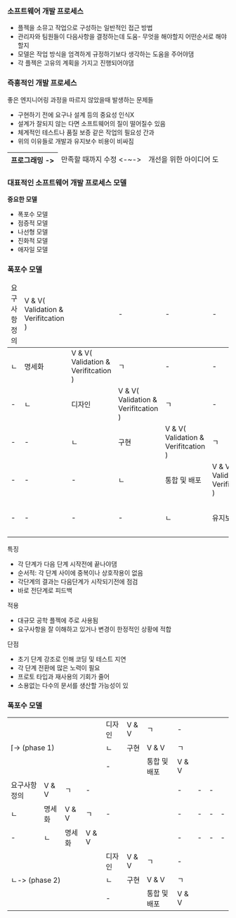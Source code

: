 <h3>소프트웨어 개발 프로세스</h3>
<ul>
	<li>플젝을 소뮤고 작업으로 구성하는 일반적인 접근 방법</li>
	<li>관리자와 팀원들이 다음사항을 결정하는데 도움- 무엇을 해야할지 어떤순서로 해야할지</li>
	<li>모델은 작업 방식을 엄격하게 규정하기보다 생각하는 도움을 주어야댐</li>
	<li>각 플젝은 고유의 계획을 가지고 진행되어야댐</li>
</ul>

<h3>즉흥적인 개발 프로세스</h3>
<p>좋은 엔지니어링 과정을 따르지 않았을때 발생하는 문제들</p>
<ul>
	<li>구현하기 전에 요구나 설계 등의 중요성 인식X</li>
	<li>설계가 잘되지 않는 다면 소프트웨어의 질이 떨어질수 있음</li>
	<li>체계적인 테스트나 품질 보증 같은 작업의 필요성 간과</li>
	<li>위의 이유들로 개발과 유지보수 비용이 비싸짐</li>
</ul>
<table>
	<thead>
		<tr>
			<th>프로그래밍 -></th>
			<td> 만족할 때까지 수정 <-~-></td>
			<td>개선을 위한 아이디어 도</td>
		</tr>
	</thead>
</table>


<h3>대표적인 소프트웨어 개발 프로세스 모델</h3>
<p><strong>중요한 모델</strong></p>
<ul>
	<li>폭포수 모델</li>
	<li>점증적 모델</li>
	<li>나선형 모델</li>
	<li>진화적 모델</li>
	<li>애자일 모델</li>
</ul>


<h3>폭포수 모델</h3>
<table>
	<thead>
		<tr>
			<td>요구사항 정의</td>
			<td>V & V( Validation & Verifitcation ) </td>
			<td></td>
			<td>-</td>
			<td>-</td>
			<td>-</td>
			<td>-</td>
		</tr>
	</thead>
	<tbody>
		<tr>
			<td>ㄴ</td>
			<td>명세화</td>
			<td>V & V( Validation & Verifitcation ) </td>
			<td>ㄱ</td>
			<td>-</td>
			<td>-</td>
			<td>-</td>
		</tr>
		<tr>
			<td>-</td>
			<td>ㄴ</td>
			<td>디자인</td>
			<td>V & V( Validation & Verifitcation ) </td>
			<td>ㄱ</td>
			<td>-</td>
			<td>-</td>
		</tr>
		<tr>
			<td>-</td>
			<td>-</td>
			<td>ㄴ</td>
			<td>구현</td>
			<td>V & V( Validation & Verifitcation ) </td>
			<td>ㄱ</td>
			<td>-</td>
		</tr>
		<tr>
			<td>-</td>
			<td>-</td>
			<td>-</td>
			<td>ㄴ</td>
			<td>통합 및 배포</td>
			<td>V & V( Validation & Verifitcation ) </td>
			<td>ㄱ</td>
		</tr>
		<tr>
			<td>-</td>
			<td>-</td>
			<td>-</td>
			<td>-</td>
			<td>ㄴ</td>
			<td>유지보</td>
			<td>V & V( Validation & Verifitcation ) </td>
		</tr>
	</tbody>
</table>
<p>특징</p>
<ul>
	<li>각 단계가 다음 단계 시작전에 끝나야댐</li>
	<li>순서적: 각 단계 사이에 중복이나 상호작용이 없음</li>
	<li>각단계의 결과는 다음단계가 시작되기전에 점검</li>
	<li>바로 전단계로 피드백</li>
</ul>
<p>적용</p>
<ul>
	<li>대규모 공학 플젝에 주로 사용됨</li>
	<li>요구사항을 잘 이해하고 있거나 변경이 한정적인 상황에 적합</li>
</ul>
<p>단점</p>
<ul>
	<li>초기 단계 강조로 인해 코딩 및 테스트 지연</li>
	<li>각 단계 전환에 많은 노력이 필요</li>
	<li>프로토 타입과 재사용의 기회가 줄어</li>
	<li>소용없는 다수의 문서를 생산할 가능성이 있</li>
</ul>

<h3>폭포수 모델</h3>
<table>
	<tbody>
		<tr>
			<td rowspan="3" colspan="4">⌈-> (phase 1)</td>
			<td>디자인</td>
			<td>V & V</td>
			<td>ㄱ</td>
			<td>-</td>
		</tr>
		<tr>	
			<td>ㄴ</td>
			<td>구현</td>
			<td>V & V</td>
			<td>ㄱ</td>
		</tr>
		<tr>
			<td>-</td>
			<td></td>
			<td>통합 및 배포 </td>
			<td>V & V</td>
		</tr>
		<tr>
			<td>요구사항 정의</td>
			<td>V & V</td>
			<td>ㄱ</td>
			<td>-</td>
			<td colspan="3" rowspan="3">-</td>
			<td>-</td>
			<td>-</td>
			<td>-</td>
		</tr>
		<tr>
			<td>ㄴ</td>
			<td>명세화</td>
			<td>V & V</td>
			<td>ㄱ</td>
			<td>-</td>
			<td>-</td>
			<td>-</td>
			<td>-</td>
		</tr>
		<tr>
			<td>-</td>
			<td>ㄴ</td>
			<td>명세화</td>
			<td>V & V</td>
			<td>-</td>
			<td>-</td>
			<td>-</td>
			<td>-</td>
		</tr>
		<tr>
			<td rowspan="4" colspan="4">ㄴ-> (phase 2)</td>
			<td>디자인</td>
			<td>V & V</td>
			<td>ㄱ</td>
			<td>-</td>
		</tr>
		<tr>
			<td>ㄴ</td>
			<td>구현</td>
			<td>V & V</td>
			<td>ㄱ</td>
		</tr>
		<tr>
			<td>-</td>
			<td></td>
			<td>통합 및 배포 </td>
			<td>V & V</td>
		</tr>
	</tbody>
</table>


